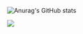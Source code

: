 ![Anurag's GitHub stats](https://github-readme-stats.vercel.app/api?username=ismaelbenjamim&show_icons=true&theme=vue-dark&bg_color=DEG,22577E,5584AC&title_color=95D1CC&icon_color=95D1CC)

<img align="center" src="https://github-readme-stats.vercel.app/api/top-langs/?username=ismaelbenjamim&langs_count=4&line_height=35&theme=vue-dark&bg_color=DEG,22577E,5584AC&title_color=95D1CC&icon_color=95D1CC&layout=compact" />
